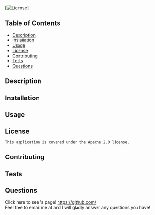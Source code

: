 # 
   [![License](https://img.shields.io/badge/License-Apache%202.0-blue.svg)]
   ## Table of Contents
  * [Description](https://github.com//#description)
  * [Installation](https://github.com//#installation)
  * [Usage](https://github.com//#usage)
  * [License](https://github.com//#license)
  * [Contributing](https://github.com//#contributing)
  * [Tests](https://github.com//#tests)
  * [Questions](https://github.com//#questions)

  ## Description
   

  ## Installation
    

  ## Usage
    

  ## License  
    This application is covered under the Apache 2.0 license.
 
  ## Contributing
    

  ## Tests
    

  ## Questions
  Click here to see 's page! https://github.com/  
  Feel free to email me at  and I will gladly answer any questions you have!


